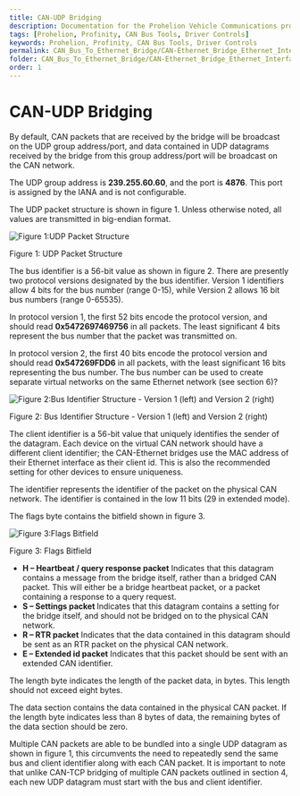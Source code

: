 ```yaml
---
title: CAN-UDP Bridging
description: Documentation for the Prohelion Vehicle Communications protocol
tags: [Prohelion, Profinity, CAN Bus Tools, Driver Controls]
keywords: Prohelion, Profinity, CAN Bus Tools, Driver Controls
permalink: CAN_Bus_To_Ethernet_Bridge/CAN-Ethernet_Bridge_Ethernet_Interface/CAN-UDP_Bridging.html 
folder: CAN_Bus_To_Ethernet_Bridge/CAN-Ethernet_Bridge_Ethernet_Interface
order: 1
---
```


# CAN-UDP Bridging

By default, CAN packets that are received by the bridge will be broadcast on the UDP group address/port, and data contained in UDP datagrams received by the bridge from this group address/port will be broadcast on the CAN network.

The UDP group address is <strong>239.255.60.60</strong>, and the port is <strong>4876</strong>.  This port is assigned by the IANA and is not configurable.

The UDP packet structure is shown in figure 1.  Unless otherwise noted, all values are transmitted in big-endian format.

![Figure 1:UDP Packet Structure](../images/CAN-Ethernet_Bridge_Ethernet_Interface/figure1.png)

Figure 1: UDP Packet Structure

The bus identifier is a 56-bit value as shown in figure 2.  There are presently two protocol versions designated by the bus identifier. Version 1 identifiers allow 4 bits for the bus number (range 0-15), while Version 2 allows 16 bit bus numbers (range 0-65535).

In protocol version 1, the first 52 bits encode the protocol version, and should read <strong>0x5472697469756</strong> in all packets.  The least significant 4 bits represent the bus number that the packet was transmitted on.

In protocol version 2, the first 40 bits encode the protocol version and should read <strong>0x547269FDD6</strong> in all packets, with the least significant 16 bits representing the bus number. The bus number can be used to create separate virtual networks on the same Ethernet network (see section 6)?

![Figure 2:Bus Identifier Structure - Version 1 (left) and Version 2 (right)](../images/CAN-Ethernet_Bridge_Ethernet_Interface/figure2.png)

Figure 2: Bus Identifier Structure - Version 1 (left) and Version 2 (right)

The client identifier is a 56-bit value that uniquely identifies the sender of the datagram.  Each device on the virtual CAN network should have a different client identifier; the CAN-Ethernet bridges use the MAC address of their Ethernet interface as their client id.  This is also the recommended setting for other devices to ensure uniqueness.

The identifier represents the identifier of the packet on the physical CAN network.  The identifier is contained in the low 11 bits (29 in extended mode).

The flags byte contains the bitfield shown in figure 3.

![Figure 3:Flags Bitfield](../images/CAN-Ethernet_Bridge_Ethernet_Interface/figure3.png)

Figure 3: Flags Bitfield

*   <strong>H – Heartbeat / query response packet</strong>  Indicates that this datagram contains a message from the bridge itself, rather than a bridged CAN packet.  This will either be a bridge heartbeat packet, or a packet containing a response to a query request.
*   <strong>S – Settings packet </strong> Indicates that this datagram contains a setting for the bridge itself, and should not be bridged on to the physical CAN network.
*   <strong>R – RTR packet</strong> Indicates that the data contained in this datagram should be sent as an RTR packet on the physical CAN network.
*   <strong>E – Extended id packet</strong>  Indicates that this packet should be sent with an extended CAN identifier.

The length byte indicates the length of the packet data, in bytes.  This length should not exceed eight bytes.

The data section contains the data contained in the physical CAN packet.  If the length byte indicates less than 8 bytes of data, the remaining bytes of the data section should be zero.

Multiple CAN packets are able to be bundled into a single UDP datagram as shown in figure 1, this circumvents the need to repeatedly send the same bus and client identifier along with each CAN packet. It is important to note that unlike CAN-TCP bridging of multiple CAN packets outlined in section 4, each new UDP datagram must start with the bus and client identifier.
